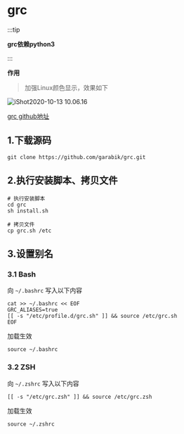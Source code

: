 # grc

:::tip

**grc依赖python3**

:::

**作用**

> 加强Linux颜色显示，效果如下

![iShot2020-10-13 10.06.16](https://gitea.pptfz.cn/pptfz/picgo-images/raw/branch/master/img/iShot2020-10-13%2010.06.16.png)



[grc github地址](https://github.com/garabik/grc)



## 1.下载源码

```shell
git clone https://github.com/garabik/grc.git
```



## 2.执行安装脚本、拷贝文件

```shell
# 执行安装脚本
cd grc
sh install.sh

# 拷贝文件
cp grc.sh /etc
```

 

## 3.设置别名

### 3.1 Bash

向 `~/.bashrc` 写入以下内容

```shell
cat >> ~/.bashrc << EOF
GRC_ALIASES=true
[[ -s "/etc/profile.d/grc.sh" ]] && source /etc/grc.sh
EOF
```



加载生效

```shell
source ~/.bashrc
```



### 3.2 ZSH

向 `~/.zshrc` 写入以下内容

```shell
[[ -s "/etc/grc.zsh" ]] && source /etc/grc.zsh
```



加载生效

```shell
source ~/.zshrc
```









